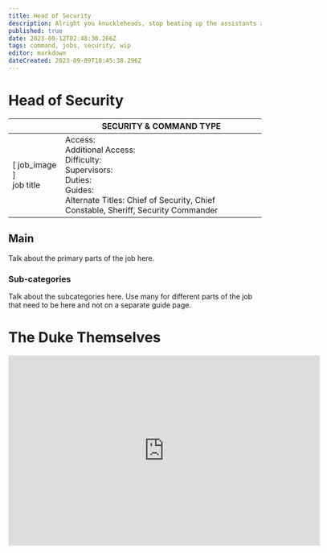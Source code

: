 ```yaml
---
title: Head of Security
description: Alright you knuckleheads, stop beating up the assistants and get back to work. And make sure those tasers are fully charged! I hear the bartender is serving up Gargle Blasters today, and things could get messy.
published: true
date: 2023-09-12T02:48:30.266Z
tags: command, jobs, security, wip
editor: markdown
dateCreated: 2023-09-09T18:45:38.296Z
---
```


# Head of Security

|                             | SECURITY & COMMAND TYPE                                                                                   |
|-----------------------------|----------------------------------------------------------------------------------------------|
| \[ job_image ]<br>job title | Access:<br>Additional Access:<br>Difficulty:<br>Supervisors:<br>Duties:<br>Guides:<br>Alternate Titles: Chief of Security, Chief Constable, Sheriff, Security Commander|

## Main 
Talk about the primary parts of the job here.


### Sub-categories
Talk about the subcategories here. Use many for different parts of the job that need to be here and not on a separate guide page.

# The Duke Themselves
<iframe src="https://player.twitch.tv/?channel=thedukeofook&parent=wiki.monkestation.com" frameborder="0" allowfullscreen="true" scrolling="no" height="378" width="620"></iframe>
